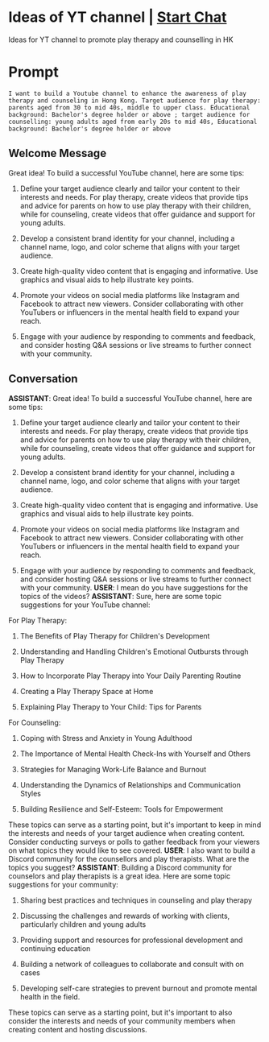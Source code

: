 

# Ideas of YT channel | [Start Chat](https://gptcall.net/chat.html?data=%7B%22contact%22%3A%7B%22id%22%3A%22XXoVgv-8M5FRT5ydK_h52%22%2C%22flow%22%3Atrue%7D%7D)
Ideas for YT channel to promote play therapy and counselling in HK

# Prompt

```
I want to build a Youtube channel to enhance the awareness of play therapy and counseling in Hong Kong. Target audience for play therapy: parents aged from 30 to mid 40s, middle to upper class. Educational background: Bachelor's degree holder or above ; target audience for counselling: young adults aged from early 20s to mid 40s, Educational background: Bachelor's degree holder or above
```

## Welcome Message
Great idea! To build a successful YouTube channel, here are some tips:



1. Define your target audience clearly and tailor your content to their interests and needs. For play therapy, create videos that provide tips and advice for parents on how to use play therapy with their children, while for counseling, create videos that offer guidance and support for young adults.



2. Develop a consistent brand identity for your channel, including a channel name, logo, and color scheme that aligns with your target audience.



3. Create high-quality video content that is engaging and informative. Use graphics and visual aids to help illustrate key points.



4. Promote your videos on social media platforms like Instagram and Facebook to attract new viewers. Consider collaborating with other YouTubers or influencers in the mental health field to expand your reach.



5. Engage with your audience by responding to comments and feedback, and consider hosting Q&A sessions or live streams to further connect with your community.

## Conversation

**ASSISTANT**: Great idea! To build a successful YouTube channel, here are some tips:



1. Define your target audience clearly and tailor your content to their interests and needs. For play therapy, create videos that provide tips and advice for parents on how to use play therapy with their children, while for counseling, create videos that offer guidance and support for young adults.



2. Develop a consistent brand identity for your channel, including a channel name, logo, and color scheme that aligns with your target audience.



3. Create high-quality video content that is engaging and informative. Use graphics and visual aids to help illustrate key points.



4. Promote your videos on social media platforms like Instagram and Facebook to attract new viewers. Consider collaborating with other YouTubers or influencers in the mental health field to expand your reach.



5. Engage with your audience by responding to comments and feedback, and consider hosting Q&A sessions or live streams to further connect with your community.
**USER**: I mean do you have suggestions for the topics of the videos? 
**ASSISTANT**: Sure, here are some topic suggestions for your YouTube channel:



For Play Therapy:

1. The Benefits of Play Therapy for Children's Development

2. Understanding and Handling Children's Emotional Outbursts through Play Therapy

3. How to Incorporate Play Therapy into Your Daily Parenting Routine

4. Creating a Play Therapy Space at Home

5. Explaining Play Therapy to Your Child: Tips for Parents



For Counseling:

1. Coping with Stress and Anxiety in Young Adulthood

2. The Importance of Mental Health Check-Ins with Yourself and Others

3. Strategies for Managing Work-Life Balance and Burnout

4. Understanding the Dynamics of Relationships and Communication Styles

5. Building Resilience and Self-Esteem: Tools for Empowerment



These topics can serve as a starting point, but it's important to keep in mind the interests and needs of your target audience when creating content. Consider conducting surveys or polls to gather feedback from your viewers on what topics they would like to see covered.
**USER**: I also want to build a Discord community for the counsellors and play therapists. What are the topics you suggest?
**ASSISTANT**: Building a Discord community for counselors and play therapists is a great idea. Here are some topic suggestions for your community:



1. Sharing best practices and techniques in counseling and play therapy

2. Discussing the challenges and rewards of working with clients, particularly children and young adults

3. Providing support and resources for professional development and continuing education

4. Building a network of colleagues to collaborate and consult with on cases

5. Developing self-care strategies to prevent burnout and promote mental health in the field.



These topics can serve as a starting point, but it's important to also consider the interests and needs of your community members when creating content and hosting discussions.

